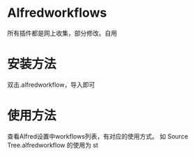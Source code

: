 # Alfredworkflows  
所有插件都是网上收集，部分修改。自用

# 安装方法
双击.alfredworkflow，导入即可

# 使用方法
查看Alfred设置中workflows列表，有对应的使用方式。
如 Source Tree.alfredworkflow 的使用为   st
